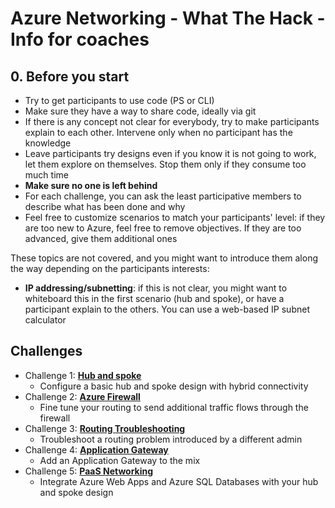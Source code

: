 # Azure Networking - What The Hack - Info for coaches

## 0. Before you start

* Try to get participants to use code (PS or CLI)
* Make sure they have a way to share code, ideally via git
* If there is any concept not clear for everybody, try to make participants explain to each other. Intervene only when no participant has the knowledge
* Leave participants try designs even if you know it is not going to work, let them explore on themselves. Stop them only if they consume too much time
* **Make sure no one is left behind**
* For each challenge, you can ask the least participative members to describe what has been done and why
* Feel free to customize scenarios to match your participants' level: if they are too new to Azure, feel free to remove objectives. If they are too advanced, give them additional ones

These topics are not covered, and you might want to introduce them along the way depending on the participants interests:

* **IP addressing/subnetting**: if this is not clear, you might want to whiteboard this in the first scenario (hub and spoke), or have a participant explain to the others. You can use a web-based IP subnet calculator

## Challenges

- Challenge 1: **[Hub and spoke](01-HubNSpoke-basic.md)**
    - Configure a basic hub and spoke design with hybrid connectivity
- Challenge 2: **[Azure Firewall](02-AzFW.md)**
    - Fine tune your routing to send additional traffic flows through the firewall
- Challenge 3: **[Routing Troubleshooting](03-Asymmetric)**
    - Troubleshoot a routing problem introduced by a different admin
- Challenge 4: **[Application Gateway](04-AppGW.MD)**
    - Add an Application Gateway to the mix
- Challenge 5: **[PaaS Networking](05-Paas.md)**
    - Integrate Azure Web Apps and Azure SQL Databases with your hub and spoke design
